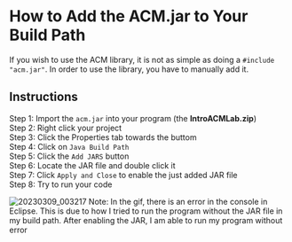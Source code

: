# How to Add the ACM.jar to Your Build Path
If you wish to use the ACM library, it is not as simple as doing a `#include "acm.jar"`. In order to use the library,
you have to manually add it.

## Instructions 
Step 1: Import the `acm.jar` into your program (the **IntroACMLab.zip**) \
Step 2: Right click your project \
Step 3: Click the Properties tab towards the buttom \
Step 4: Click on `Java Build Path` \
Step 5: Click the `Add JARS` button \
Step 6: Locate the JAR file and double click it \
Step 7: Click `Apply and Close` to enable the just added JAR file \
Step 8: Try to run your code

![20230309_003217](https://user-images.githubusercontent.com/72991689/223967170-8119d305-4c50-4b69-856d-7e1578db9335.gif)
Note: In the gif, there is an error in the console in Eclipse. This is due to how I tried to run the program without the JAR file in my build path.
After enabling the JAR, I am able to run my program without error
